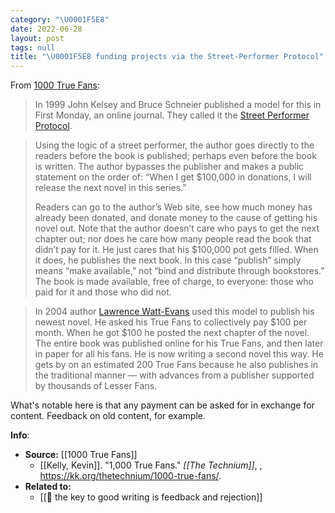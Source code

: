 ```yaml
---
category: "\U0001F5E8️"
date: 2022-06-28
layout: post
tags: null
title: "\U0001F5E8️ funding projects via the Street-Performer Protocol"
---
```


From [1000 True Fans](https://kk.org/thetechnium/1000-true-fans/):
> In 1999 John Kelsey and Bruce Schneier published a model for this in First Monday, an online journal. They called it the [Street Performer Protocol](http://www.firstmonday.org/issues/issue4_6/kelsey/).

> Using the logic of a street performer, the author goes directly to the readers before the book is published; perhaps even before the book is written. The author bypasses the publisher and makes a public statement on the order of: “When I get $100,000 in donations, I will release the next novel in this series.”
> 
> Readers can go to the author’s Web site, see how much money has already been donated, and donate money to the cause of getting his novel out. Note that the author doesn’t care who pays to get the next chapter out; nor does he care how many people read the book that didn’t pay for it. He just cares that his $100,000 pot gets filled. When it does, he publishes the next book. In this case “publish” simply means “make available,” not “bind and distribute through bookstores.” The book is made available, free of charge, to everyone: those who paid for it and those who did not.

> In 2004 author [Lawrence Watt-Evans](http://www.ethshar.com/thesprigganexperiment0.html) used this model to publish his newest novel. He asked his True Fans to collectively pay $100 per month. When he got $100 he posted the next chapter of the novel. The entire book was published online for his True Fans, and then later in paper for all his fans. He is now writing a second novel this way. He gets by on an estimated 200 True Fans because he also publishes in the traditional manner — with advances from a publisher supported by thousands of Lesser Fans.

What's notable here is that any payment can be asked for in exchange for content. Feedback on old content, for example. 

**Info**:
- **Source:** [[1000 True Fans]]
	- [[Kelly, Kevin]]. "1,000 True Fans." _[[The Technium]]_, , https://kk.org/thetechnium/1000-true-fans/.
- **Related to:**
	- [[🌰 the key to good writing is feedback and rejection]]